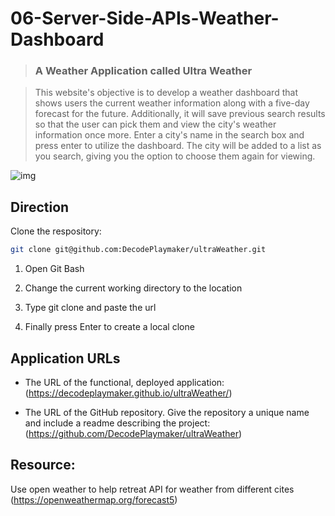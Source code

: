 # 06-Server-Side-APIs-Weather-Dashboard

>### A Weather Application called Ultra Weather

>This website's objective is to develop a weather dashboard that shows users the current weather information along with a five-day forecast for the future. Additionally, it will save previous search results so that the user can pick them and view the city's weather information once more. Enter a city's name in the search box and press enter to utilize the dashboard. The city will be added to a list as you search, giving you the option to choose them again for viewing. 

![img](.assets/images/screenshot.png)

## Direction 

Clone the respository:

```sh
git clone git@github.com:DecodePlaymaker/ultraWeather.git
```
1. Open Git Bash

2. Change the current working directory to the location 

3. Type git clone and paste the url

4. Finally press Enter to create a local clone

## Application URLs

* The URL of the functional, deployed application: <br>
    (https://decodeplaymaker.github.io/ultraWeather/)

* The URL of the GitHub repository. Give the repository a unique name and include a readme describing the project: <br>
    (https://github.com/DecodePlaymaker/ultraWeather)

## Resource:

Use open weather to help retreat API for weather from different cites 
 (https://openweathermap.org/forecast5)
